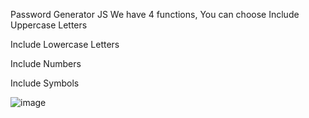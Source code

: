 Password Generator JS
We have 4 functions, You can choose 
Include Uppercase Letters

Include Lowercase Letters

Include Numbers

Include Symbols




![image](https://github.com/user-attachments/assets/fb8efb2c-2a28-4594-a7d1-9e59cac60b58)
